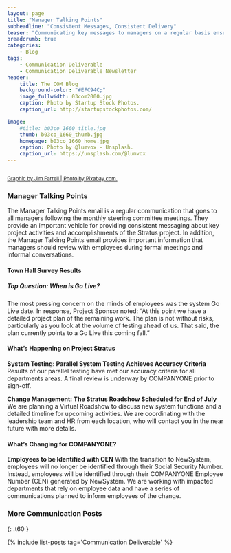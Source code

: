 ```yaml
---
layout: page
title: "Manager Talking Points"
subheadline: "Consistent Messages, Consistent Delivery"
teaser: "Communicating key messages to managers on a regular basis ensures consistent messaging and drives cascading communications to employees."
breadcrumb: true
categories:
    - Blog
tags:
    - Communication Deliverable
    - Communication Deliverable Newsletter
header:
    title: The COM Blog
    background-color: "#EFC94C;"
    image_fullwidth: 03com2000.jpg
    caption: Photo by Startup Stock Photos.
    caption_url: http://startupstockphotos.com/

image:
    #title: b03co_1660_title.jpg
    thumb: b03co_1660_thumb.jpg
    homepage: b03co_1660_home.jpg
    caption: Photo by @lumvox - Unsplash.
    caption_url: https://unsplash.com/@lumvox
---
```

<!--more-->

<img data-interchange="[images\99com_mtp01_widget.jpg, small], [images\99com_mtp01_email.jpg, medium], [images\99com_mtp01_title.jpg, large]">
<p><a href="https://pixabay.com/"><small>Graphic by Jim Farrell | Photo by Pixabay.com.</small></a></p>

### Manager Talking Points
The Manager Talking Points email is a regular communication that goes to all managers following the monthly steering committee meetings. They provide an important vehicle for providing consistent messaging about key project activities and accomplishments of the Stratus project. In addition, the Manager Talking Points email provides important information that managers should review with employees during formal meetings and informal conversations.

#### Town Hall Survey Results
##### Top Question: When is Go Live?
The most pressing concern on the minds of employees was the system Go Live date. In response, Project Sponsor noted: “At this point we have a detailed project plan of the remaining work. The plan is not without risks, particularly as you look at the volume of testing ahead of us. That said, the plan currently points to a Go Live this coming fall.”

#### What’s Happening on Project Stratus
<b>System Testing: Parallel System Testing Achieves Accuracy Criteria</b>
Results of our parallel testing have met our accuracy criteria for all departments areas. A final review is underway by COMPANYONE prior to sign-off.

<b>Change Management: The Stratus Roadshow Scheduled for End of July</b>
We are planning a Virtual Roadshow to discuss new system functions and a detailed timeline for upcoming activities. We are coordinating with the leadership team and HR from each location, who will contact you in the near future with more details.

#### What’s Changing for COMPANYONE?
<b>Employees to be Identified with CEN</b>
With the transition to NewSystem, employees will no longer be identified through their Social Security Number. Instead, employees will be identified through their COMPANYONE Employee Number (CEN) generated by NewSystem. We are working with impacted departments that rely on employee data and have a series of communications planned to inform employees of the change.


### More Communication Posts
{: .t60 }

{% include list-posts tag='Communication Deliverable' %}
